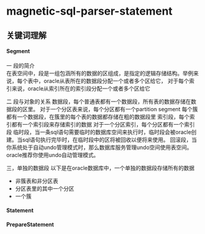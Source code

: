 #  magnetic-sql-parser-statement

## 关键词理解
#### Segment
一 段的简介  
在表空间中，段是一组包涵所有的数据的区组成，是指定的逻辑存储结构。举例来说，每个表中，oracle从表所在的数据段分配一个或者多个区给它，
对于每个索引来说，oracle从索引所在的索引段分配一个或者多个区给它

二 段与对象的关系
数据段，每个普通表都有一个数据段，所有表的数据存储在数据段的区里。
对于一个分区表来说，每个分区都有一个partition segment
每个簇都有一个数据段，在簇里的每个表的数据都存储在粗的数据段里
索引段，每个索引都有一个索引段来存储索引的数据
对于一个分区索引，每个分区都有一个索引段
临时段，当一条sql语句需要临时的数据库空间来执行时，临时段会被oracle创建。当sql语句执行完毕时，在临时段中的区将被回收以便将来使用。
回滚段，当你系统处于自动undo管理模式时，那么数据库服务管理undo空间使用表空间。oracle推荐你使用undo自动管理模式。

三，单独的数据段
以下是在oracle数据库中，一个单独的数据段存储所有的数据
- 非簇表和非分区表
- 分区表里的其中一个分区
- 一个簇

#### Statement
#### PrepareStatement
